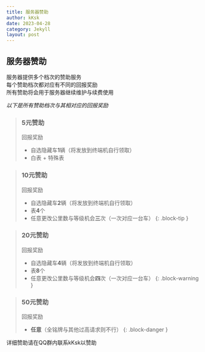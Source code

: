 ```yaml
---
title: 服务器赞助
author: kKsk
date: 2023-04-28
category: Jekyll
layout: post
---
```


## 服务器赞助

服务器提供多个档次的赞助服务  
每个赞助档次都对应有不同的回报奖励  
所有赞助将会用于服务器继续维护与续费使用

*以下是所有赞助档次与其相对应的回报奖励*

> ### 5元赞助
> 
> 回报奖励  
> - 自选隐藏车**1**辆（将发放到终端机自行领取）
> - 白表 + 特殊表

> ### 10元赞助
> 
> 回报奖励  
> - 自选隐藏车**2**辆（将发放到终端机自行领取）
> - 表**4**个
> - 任意更改公里数与等级机会**三**次（一次对应一台车）
{: .block-tip }

> ### 20元赞助
> 
> 回报奖励  
> - 自选隐藏车**4**辆（将发放到终端机自行领取）
> - 表**8**个
> - 任意更改公里数与等级机会**四**次（一次对应一台车）
{: .block-warning }

> ### 50元赞助
> 
> 回报奖励  
> - **任意**（全铭牌与其他过高请求则不行）
{: .block-danger }

详细赞助请在QQ群内联系kKsk以赞助
